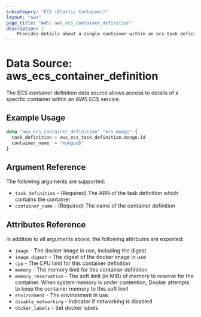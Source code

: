 ```yaml
---
subcategory: "ECS (Elastic Container)"
layout: "aws"
page_title: "AWS: aws_ecs_container_definition"
description: |-
    Provides details about a single container within an ecs task definition
---
```


# Data Source: aws_ecs_container_definition

The ECS container definition data source allows access to details of
a specific container within an AWS ECS service.

## Example Usage

```terraform
data "aws_ecs_container_definition" "ecs-mongo" {
  task_definition = aws_ecs_task_definition.mongo.id
  container_name  = "mongodb"
}
```

## Argument Reference

The following arguments are supported:

* `task_definition` - (Required) The ARN of the task definition which contains the container
* `container_name` - (Required) The name of the container definition

## Attributes Reference

In addition to all arguments above, the following attributes are exported:

* `image` - The docker image in use, including the digest
* `image_digest` - The digest of the docker image in use
* `cpu` - The CPU limit for this container definition
* `memory` - The memory limit for this container definition
* `memory_reservation` - The soft limit (in MiB) of memory to reserve for the container. When system memory is under contention, Docker attempts to keep the container memory to this soft limit
* `environment` - The environment in use
* `disable_networking` - Indicator if networking is disabled
* `docker_labels` - Set docker labels
